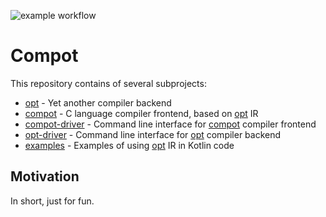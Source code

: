![example workflow](https://github.com/epanteleev/ssa-construction/actions/workflows/gradle.yml/badge.svg)
# Compot
This repository contains of several subprojects:
- [opt](opt/README.md) - Yet another compiler backend
- [compot](compot/README.md) - C language compiler frontend, based on [opt](opt/README.md) IR
- [compot-driver](compot-driver/README.md) - Command line interface for [compot](compot/README.md) compiler frontend
- [opt-driver](opt-driver/README.md) - Command line interface for [opt](opt/README.md) compiler backend
- [examples](examples/README.md) - Examples of using [opt](opt/README.md) IR in Kotlin code


## Motivation
In short, just for fun.